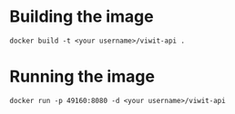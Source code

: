 # Building the image
```docker build -t <your username>/viwit-api .```
# Running the image
``` docker run -p 49160:8080 -d <your username>/viwit-api ```